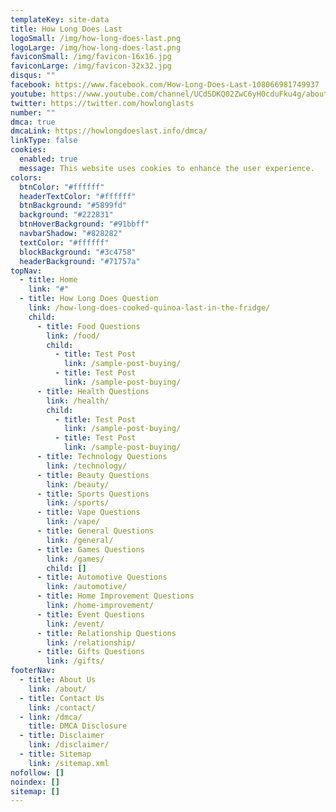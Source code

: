 ```yaml
---
templateKey: site-data
title: How Long Does Last
logoSmall: /img/how-long-does-last.png
logoLarge: /img/how-long-does-last.png
faviconSmall: /img/favicon-16x16.jpg
faviconLarge: /img/favicon-32x32.jpg
disqus: ""
facebook: https://www.facebook.com/How-Long-Does-Last-108066981749937
youtube: https://www.youtube.com/channel/UCdSDKQ02ZwC6yH0cduFku4g/about
twitter: https://twitter.com/howlonglasts
number: ""
dmca: true
dmcaLink: https://howlongdoeslast.info/dmca/
linkType: false
cookies:
  enabled: true
  message: This website uses cookies to enhance the user experience.
colors:
  btnColor: "#ffffff"
  headerTextColor: "#ffffff"
  btnBackground: "#5899fd"
  background: "#222831"
  btnHoverBackground: "#91bbff"
  navbarShadow: "#828282"
  textColor: "#ffffff"
  blockBackground: "#3c4758"
  headerBackground: "#71757a"
topNav:
  - title: Home
    link: "#"
  - title: How Long Does Question
    link: /how-long-does-cooked-quinoa-last-in-the-fridge/
    child:
      - title: Food Questions
        link: /food/
        child:
          - title: Test Post
            link: /sample-post-buying/
          - title: Test Post
            link: /sample-post-buying/
      - title: Health Questions
        link: /health/
        child:
          - title: Test Post
            link: /sample-post-buying/
          - title: Test Post
            link: /sample-post-buying/
      - title: Technology Questions
        link: /technology/
      - title: Beauty Questions
        link: /beauty/
      - title: Sports Questions
        link: /sports/
      - title: Vape Questions
        link: /vape/
      - title: General Questions
        link: /general/
      - title: Games Questions
        link: /games/
        child: []
      - title: Automotive Questions
        link: /automotive/
      - title: Home Improvement Questions
        link: /home-improvement/
      - title: Event Questions
        link: /event/
      - title: Relationship Questions
        link: /relationship/
      - title: Gifts Questions
        link: /gifts/
footerNav:
  - title: About Us
    link: /about/
  - title: Contact Us
    link: /contact/
  - link: /dmca/
    title: DMCA Disclosure
  - title: Disclaimer
    link: /disclaimer/
  - title: Sitemap
    link: /sitemap.xml
nofollow: []
noindex: []
sitemap: []
---
```

